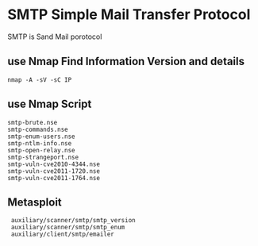 # SMTP Simple Mail Transfer Protocol

SMTP is Sand Mail porotocol 


## use Nmap Find Information Version and details

    nmap -A -sV -sC IP

## use Nmap Script 

    smtp-brute.nse
    smtp-commands.nse
    smtp-enum-users.nse
    smtp-ntlm-info.nse
    smtp-open-relay.nse
    smtp-strangeport.nse
    smtp-vuln-cve2010-4344.nse
    smtp-vuln-cve2011-1720.nse
    smtp-vuln-cve2011-1764.nse


## Metasploit 

     auxiliary/scanner/smtp/smtp_version
     auxiliary/scanner/smtp/smtp_enum
     auxiliary/client/smtp/emailer
